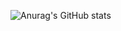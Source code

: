 ![Anurag's GitHub stats](https://github-readme-stats.vercel.app/api?username=SpectreMelody&hide=contribs,prs)

